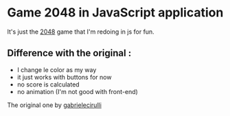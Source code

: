 # Game 2048 in JavaScript application

It's just the [2048](http://20.101.124.131/2048) game that I'm redoing in js for fun.

## Difference with the original :
- I change le color as my way
- it just works with buttons for now
- no score is calculated
- no animation (I'm not good with front-end)



The original one by [gabrielecirulli](https://github.com/gabrielecirulli/2048)
